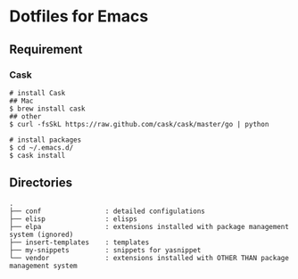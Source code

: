 # Dotfiles for Emacs

## Requirement

### Cask

    # install Cask
    ## Mac
    $ brew install cask
    ## other
    $ curl -fsSkL https://raw.github.com/cask/cask/master/go | python

    # install packages
    $ cd ~/.emacs.d/
    $ cask install

## Directories

    .
    ├── conf                : detailed configulations
    ├── elisp               : elisps
    ├── elpa                : extensions installed with package management system (ignored)
    ├── insert-templates    : templates
    ├── my-snippets         : snippets for yasnippet
    └── vendor              : extensions installed with OTHER THAN package management system